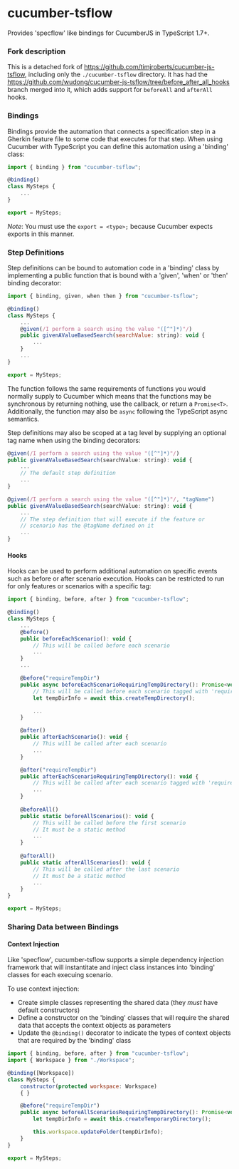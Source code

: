 # cucumber-tsflow

Provides 'specflow' like bindings for CucumberJS in TypeScript 1.7+.

### Fork description

This is a detached fork of https://github.com/timjroberts/cucumber-js-tsflow, including only the `./cucumber-tsflow` directory. It has had the https://github.com/wudong/cucumber-js-tsflow/tree/before_after_all_hooks branch merged into it, which adds support for `beforeAll` and `afterAll` hooks.

### Bindings

Bindings provide the automation that connects a specification step in a Gherkin feature file to some code that
executes for that step. When using Cucumber with TypeScript you can define this automation using a 'binding' class:

```javascript
import { binding } from "cucumber-tsflow";

@binding()
class MySteps {
    ...
}

export = MySteps;
```

*Note*: You must use the `export = <type>;` because Cucumber expects exports in this manner.

### Step Definitions

Step definitions can be bound to automation code in a 'binding' class by implementing a public function that is
bound with a 'given', 'when' or 'then' binding decorator:

```javascript
import { binding, given, when then } from "cucumber-tsflow";

@binding()
class MySteps {
    ...
    @given(/I perform a search using the value "([^"]*)"/)
    public givenAValueBasedSearch(searchValue: string): void {
        ...
    }
    ...
}

export = MySteps;
```
The function follows the same requirements of functions you would normally supply to Cucumber which means that the
functions may be synchronous by returning nothing, use the callback, or return a `Promise<T>`. Additionally, the
function may also be `async` following the TypeScript async semantics.

Step definitions may also be scoped at a tag level by supplying an optional tag name when using the binding
decorators:

```javascript
@given(/I perform a search using the value "([^"]*)"/)
public givenAValueBasedSearch(searchValue: string): void {
    ...
    // The default step definition
    ...
}

@given(/I perform a search using the value "([^"]*)"/, "tagName")
public givenAValueBasedSearch(searchValue: string): void {
    ...
    // The step definition that will execute if the feature or
    // scenario has the @tagName defined on it
    ...
}
```

#### Hooks

Hooks can be used to perform additional automation on specific events such as before or after scenario execution.
Hooks can be restricted to run for only features or scenarios with a specific tag:

```javascript
import { binding, before, after } from "cucumber-tsflow";

@binding()
class MySteps {
    ...
    @before()
    public beforeEachScenario(): void {
        // This will be called before each scenario
        ...
    }
    ...

    @before("requireTempDir")
    public async beforeEachScenarioRequiringTempDirectory(): Promise<void> {
        // This will be called before each scenario tagged with 'requireTempDir', or before every scenario in features tagged with 'requireTempDir'
        let tempDirInfo = await this.createTempDirectory();

        ...
    }

    @after()
    public afterEachScenario(): void {
        // This will be called after each scenario
        ...
    }

    @after("requireTempDir")
    public afterEachScenarioRequiringTempDirectory(): void {
        // This will be called after each scenario tagged with 'requireTempDir`, or after every scenario in features tagged with 'requireTempDir'
        ...
    }
    
    @beforeAll()
    public static beforeAllScenarios(): void {
        // This will be called before the first scenario
        // It must be a static method
        ...
    }
    
    @afterAll()
    public static afterAllScenarios(): void {
        // This will be called after the last scenario
        // It must be a static method
        ...
    }
}

export = MySteps;
```

### Sharing Data between Bindings

#### Context Injection

Like 'specflow', cucumber-tsflow supports a simple dependency injection framework that will instantitate and inject
class instances into 'binding' classes for each execuing scenario.

To use context injection:

* Create simple classes representing the shared data (they *must* have default constructors)
* Define a constructor on the 'binding' classes that will require the shared data that accepts the context objects
as parameters
* Update the `@binding()` decorator to indicate the types of context objects that are required by the 'binding'
class

```javascript
import { binding, before, after } from "cucumber-tsflow";
import { Workspace } from "./Workspace";

@binding([Workspace])
class MySteps {
    constructor(protected workspace: Workspace)
    { }

    @before("requireTempDir")
    public async beforeAllScenariosRequiringTempDirectory(): Promise<void> {
        let tempDirInfo = await this.createTemporaryDirectory();

        this.workspace.updateFolder(tempDirInfo);
    }
}

export = MySteps;
```


